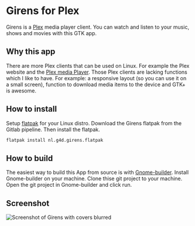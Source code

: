 # Girens for Plex

Girens is a [Plex](https://www.plex.tv/) media player client. You can watch and listen to your music, shows and movies with this GTK app.

## Why this app

There are more Plex clients that can be used on Linux. For example the Plex website and the [Plex media Player](https://www.plex.tv/apps-devices/#modal-devices-plex-media-player). Those Plex clients are lacking functions which I like to have. For example: a responsive layout (so you can use it on a small screen), function to download media items to the device and GTK+ is awesome.

## How to install

Setup [flatpak](https://www.flatpak.org/setup/) for your Linux distro. Download the Girens flatpak from the Gitlab pipeline. Then install the flatpak.

```bash
flatpak install nl.g4d.girens.flatpak
```

## How to build

The easiest way to build this App from source is with [Gnome-builder](https://wiki.gnome.org/Apps/Builder). Install Gnome-builder on your machine. Clone thise git project to your machine. Open the git project in Gnome-builder and click run.

## Screenshot

![Screenshot of Girens with covers blurred](https://g4d.nl/girens/screenshot_films_blurred.png)

